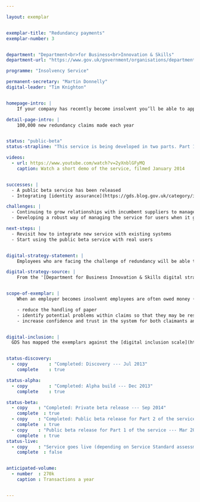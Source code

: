 ```yaml
---

layout: exemplar


exemplar-title: "Redundancy payments"
exemplar-number: 3


department: "Department<br>for Business<br>Innovation & Skills"
department-url: "https://www.gov.uk/government/organisations/department-for-business-innovation-skills"

programme: "Insolvency Service"

permanent-secretary: "Martin Donnelly"
digital-leader: "Tim Knighton"


homepage-intro: |
    If your company has recently become insolvent you’ll be able to apply for redundancy payment online

detail-page-intro: |
    100,000 new redundancy claims made each year


status: "public-beta"
status-strapline: "This service is being developed in two parts. Part 1 deals with the application, while part 2 deals with compensation for loss of notice. Part 2 went into public beta in January. Part 1 is also now in beta and is supported by GOV.UK Verify."

videos:
  - url: https://www.youtube.com/watch?v=2yXnblGFyMQ
    caption: Watch a short demo of the service, filmed January 2014


successes: |
  - A public beta service has been released
  - Integrating [identity assurance](https://gds.blog.gov.uk/category/id-assurance/) into our service

challenges: |
  - Continuing to grow relationships with incumbent suppliers to manage future releases
  - Developing a robust way of managing the service for users when it goes live

next-steps: |  
  - Revisit how to integrate new service with existing systems
  - Start using the public beta service with real users


digital-strategy-statement: |
    Employees who are facing the challenge of redundancy will be able to apply for and access financial support from Government in a more immediate and easy to navigate manner than current channels allow, as will the insolvency practitioners administering cases.

digital-strategy-source: |
    From the '[Department for Business Innovation & Skills digital strategy](http://discuss.bis.gov.uk/digitalstrategy/page/7/)' --- December 2012


scope-of-exemplar: |
    When an employer becomes insolvent employees are often owed money (especially for redundancy pay). The Redundancy Payments Service processes claims for statutory redundancy payments, which are paid from the National Insurance Fund (NIF). The current claim process is largely paper based, which leads to unnecessary cost and increased potential for errors and delays. The scope of the exemplar is to create a digital claim process that will:

    - reduce the handling of paper
    - identify potential problems within claims so that they may be resolved more quickly
    - increase confidence and trust in the system for both claimants and insolvency practitioners


digital-inclusion: |
  GDS has mapped the exemplars against the [digital inclusion scale](https://www.gov.uk/government/publications/government-digital-inclusion-strategy/government-digital-inclusion-strategy#measuring-digital-exclusion) to help show where these services may be difficult for some people to use. [See the rating for Redundancy payments](https://www.gov.uk/government/publications/government-digital-inclusion-strategy/exemplar-services-and-identity-assurance-how-complex-they-are#redundancy-payments).


status-discovery:
  - copy        : "Completed: Discovery --- Jul 2013"
    complete    : true

status-alpha:
  - copy        : "Completed: Alpha build --- Dec 2013"
    complete    : true

status-beta:
  - copy    : "Completed: Private beta release --- Sep 2014"
    complete  : true
  - copy    : "Completed: Public beta release for Part 2 of the service --- Jan 2015"
    complete  : true
  - copy    : "Public beta release for Part 1 of the service --- Mar 2015"
    complete  : true
status-live:
  - copy    : "Service goes live (depending on Service Standard assessment) --- after Mar 2015"
    complete  : false


anticipated-volume:
  - number  : 270k
    caption : Transactions a year


---
```

